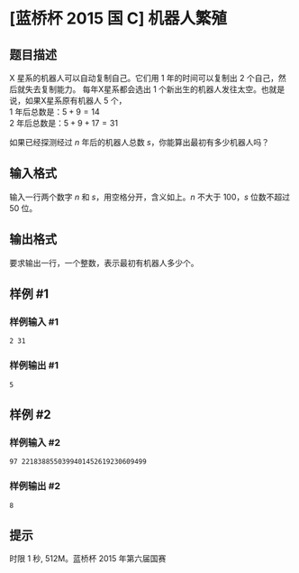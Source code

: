 # [蓝桥杯 2015 国 C] 机器人繁殖

## 题目描述

X 星系的机器人可以自动复制自己。它们用 $1$ 年的时间可以复制出 $2$ 个自己，然后就失去复制能力。
每年X星系都会选出 $1$ 个新出生的机器人发往太空。也就是说，如果X星系原有机器人 $5$ 个，  
$1$ 年后总数是：$5 + 9 = 14$  
$2$ 年后总数是：$5 + 9 + 17 = 31$

如果已经探测经过 $n$ 年后的机器人总数 $s$，你能算出最初有多少机器人吗？

## 输入格式

输入一行两个数字 $n$ 和 $s$，用空格分开，含义如上。$n$ 不大于 $100$，$s$ 位数不超过 $50$ 位。

## 输出格式

要求输出一行，一个整数，表示最初有机器人多少个。

## 样例 #1

### 样例输入 #1
```
2 31
```

### 样例输出 #1

```
5
```

## 样例 #2

### 样例输入 #2
```
97 2218388550399401452619230609499
```

### 样例输出 #2

```
8
```

## 提示

时限 1 秒, 512M。蓝桥杯 2015 年第六届国赛
